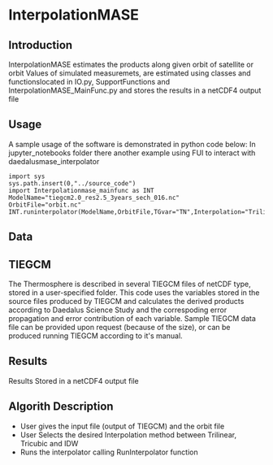 # InterpolationMASE
## Introduction
InterpolationMASE estimates the products along given orbit of satellite or orbit
Values of simulated measuremets, are estimated using classes and functionslocated in IO.py, SupportFunctions and InterpolationMASE_MainFunc.py and stores the results in a netCDF4 output file

## Usage
A sample usage of the software is demonstrated in python code below:
In jupyter_notebooks folder there another example using FUI to interact with daedalusmase_interpolator
```
import sys
sys.path.insert(0,"../source_code")
import Interpolationmase_mainfunc as INT
ModelName="tiegcm2.0_res2.5_3years_sech_016.nc"
OrbitFile="orbit.nc"
INT.runinterpolator(ModelName,OrbitFile,TGvar="TN",Interpolation="Trilinear",Save=True,outfileName="InterResults.nc")

```

## Data

## TIEGCM
The Thermosphere is described in several TIEGCM files of netCDF type, stored in a user-specified folder.
This code uses the variables stored in the source files produced by TIEGCM and calculates the derived products according to Daedalus Science Study and the correspoding error propagation and error contribution of each variable.
Sample TIEGCM data file can be provided upon request (because of the size), or can be produced running TIEGCM according to it's manual.

## Results
Results Stored in a netCDF4 output file

## Algorith Description
- User gives the input file (output of TIEGCM) and the orbit file
- User Selects the desired Interpolation method between Trilinear, Tricubic and IDW
- Runs the interpolator calling RunInterpolator function
